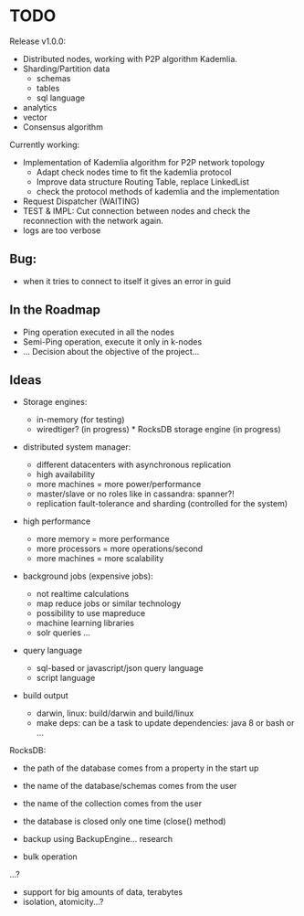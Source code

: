 TODO
====


Release v1.0.0:

  - Distributed nodes, working with P2P algorithm Kademlia.
  - Sharding/Partition data
    - schemas
    - tables
    - sql language
  - analytics
  - vector
  - Consensus algorithm

Currently working:

- Implementation of Kademlia algorithm for P2P network topology
    * Adapt check nodes time to fit the kademlia protocol
    * Improve data structure Routing Table, replace LinkedList
    * check the protocol methods of kademlia and the implementation
- Request Dispatcher (WAITING)
- TEST & IMPL: Cut connection between nodes and check the reconnection with the network again.
- logs are too verbose

Bug:
---
- when it tries to connect to itself it gives an error in guid

In the Roadmap
--------------
- Ping operation executed in all the nodes
- Semi-Ping operation, execute it only in k-nodes
- ... Decision about the objective of the project...


Ideas
-----
- Storage engines:
    * in-memory (for testing)
    * wiredtiger?
    (in progress) * RocksDB storage engine (in progress)


- distributed system manager:
    * different datacenters with asynchronous replication
    * high availability
    * more machines = more power/performance
    * master/slave or no roles like in cassandra: spanner?!
    * replication fault-tolerance and sharding (controlled for the system)


- high performance
    * more memory = more performance
    * more processors = more operations/second
    * more machines = more scalability


- background jobs (expensive jobs):
    * not realtime calculations
    * map reduce jobs or similar technology
    * possibility to use mapreduce
    * machine learning libraries
    * solr queries ...


- query language
    * sql-based or javascript/json query language
    * script language


- build output
    * darwin, linux: build/darwin and build/linux
    * make deps: can be a task to update dependencies: java 8 or bash or ...

RocksDB:
- the path of the database comes from a property in the start up
- the name of the database/schemas comes from the user
- the name of the collection comes from the user

- the database is closed only one time (close() method)
- backup using BackupEngine... research
- bulk operation

...?

- support for big amounts of data, terabytes
- isolation, atomicity...?